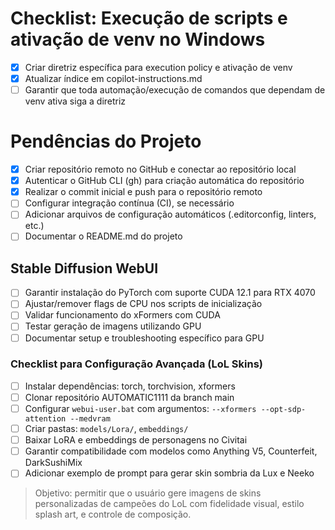 # Checklist: Execução de scripts e ativação de venv no Windows
- [x] Criar diretriz específica para execution policy e ativação de venv
- [x] Atualizar índice em copilot-instructions.md
- [ ] Garantir que toda automação/execução de comandos que dependam de venv ativa siga a diretriz
# Pendências do Projeto

- [x] Criar repositório remoto no GitHub e conectar ao repositório local
- [x] Autenticar o GitHub CLI (gh) para criação automática do repositório
- [x] Realizar o commit inicial e push para o repositório remoto
- [ ] Configurar integração contínua (CI), se necessário
- [ ] Adicionar arquivos de configuração automáticos (.editorconfig, linters, etc.)
- [ ] Documentar o README.md do projeto

## Stable Diffusion WebUI
- [ ] Garantir instalação do PyTorch com suporte CUDA 12.1 para RTX 4070
- [ ] Ajustar/remover flags de CPU nos scripts de inicialização
- [ ] Validar funcionamento do xFormers com CUDA
- [ ] Testar geração de imagens utilizando GPU
- [ ] Documentar setup e troubleshooting específico para GPU

### Checklist para Configuração Avançada (LoL Skins)
- [ ] Instalar dependências: torch, torchvision, xformers
- [ ] Clonar repositório AUTOMATIC1111 da branch main
- [ ] Configurar `webui-user.bat` com argumentos: `--xformers --opt-sdp-attention --medvram`
- [ ] Criar pastas: `models/Lora/`, `embeddings/`
- [ ] Baixar LoRA e embeddings de personagens no Civitai
- [ ] Garantir compatibilidade com modelos como Anything V5, Counterfeit, DarkSushiMix
- [ ] Adicionar exemplo de prompt para gerar skin sombria da Lux e Neeko

> Objetivo: permitir que o usuário gere imagens de skins personalizadas de campeões do LoL com fidelidade visual, estilo splash art, e controle de composição.
